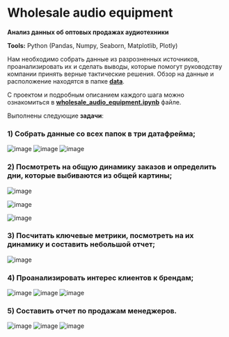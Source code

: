 # Wholesale audio equipment

**Анализ данных об оптовых продажах аудиотехники**

**Tools:** Python (Pandas, Numpy, Seaborn, Matplotlib, Plotly)

Нам необходимо собрать данные из разрозненных источников, проанализировать их и сделать выводы, которые помогут руководству компании принять верные тактические решения.
Обзор на данные и расположение находятся в папке 
**[data](https://github.com/bdi2503/Product_Analysis_Pandas.Numpy.Seaborn/tree/main/Wholesale_audio_equipment/data "Ссылка на папку с данными")**.

С проектом и подробным описанием каждого шага можно ознакомиться в 
**[wholesale_audio_equipment.ipynb](https://github.com/bdi2503/Product_Analysis_Pandas.Numpy.Seaborn/blob/main/Wholesale_audio_equipment/wholesale_audio_equipment.ipynb "Ссылка на проект")** 
файле.



Выполнены следующие **задачи**:

### **1) Cобрать данные со всех папок в три датафрейма;**

![image](https://github.com/user-attachments/assets/87c72534-9e08-4084-96bd-90d13eaaa871)
![image](https://github.com/user-attachments/assets/a7b4f01b-3323-4053-875f-894ef489dd67)
![image](https://github.com/user-attachments/assets/59bdde11-3101-4b22-b87e-e41ca7427304)

### **2) Посмотреть на общую динамику заказов и определить дни, которые выбиваются из общей картины;**

![image](https://github.com/user-attachments/assets/754ecf6c-f7a7-4c21-a834-bbc66a48e9e5)

![image](https://github.com/user-attachments/assets/84191396-d17b-41b5-8cbe-f8a52ed2c7e3)

![image](https://github.com/user-attachments/assets/308d6b3a-0bca-4994-93b3-16ceaf3dfee0)

### **3) Посчитать ключевые метрики, посмотреть на их динамику и составить небольшой отчет;**

![image](https://github.com/user-attachments/assets/a8a8e234-e163-4afe-88a9-4e88ccac2c87)

### **4) Проанализировать интерес клиентов к брендам;**

![image](https://github.com/user-attachments/assets/74c709cb-e291-4dc6-bcfe-47fcbb86949a)
![image](https://github.com/user-attachments/assets/d34d4f4c-6a41-47cb-a096-01d3fceeaf56)
![image](https://github.com/user-attachments/assets/c3ebeeff-aa57-4d3c-a6b3-f84cc7c2c185)

### **5) Составить отчет по продажам менеджеров.**

![image](https://github.com/user-attachments/assets/57306af2-fcbd-4739-b69e-105e8efbad33)
![image](https://github.com/user-attachments/assets/8681fade-7ae1-4ce7-8ee9-14ca071cfc40)
![image](https://github.com/user-attachments/assets/f23cefc3-a8fb-4d79-b5c5-16ad166bf58a)






